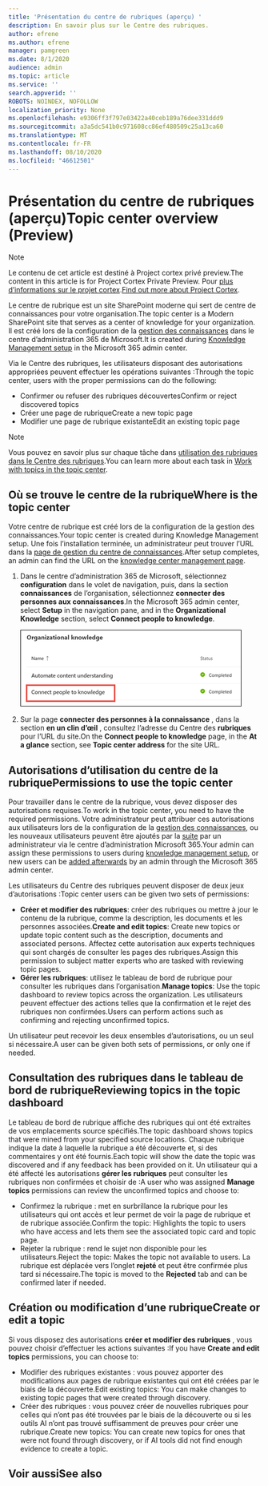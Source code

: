 ```yaml
---
title: 'Présentation du centre de rubriques (aperçu) '
description: En savoir plus sur le Centre des rubriques.
author: efrene
ms.author: efrene
manager: pamgreen
ms.date: 8/1/2020
audience: admin
ms.topic: article
ms.service: ''
search.appverid: ''
ROBOTS: NOINDEX, NOFOLLOW
localization_priority: None
ms.openlocfilehash: e9306ff3f797e03422a40ceb189a76dee331ddd9
ms.sourcegitcommit: a3a5dc541b0c971608cc86ef480509c25a13ca60
ms.translationtype: MT
ms.contentlocale: fr-FR
ms.lasthandoff: 08/10/2020
ms.locfileid: "46612501"
---
```

# <a name="topic-center-overview-preview"></a><span data-ttu-id="81fad-103">Présentation du centre de rubriques (aperçu)</span><span class="sxs-lookup"><span data-stu-id="81fad-103">Topic center overview (Preview)</span></span>

> [!Note] 
> <span data-ttu-id="81fad-104">Le contenu de cet article est destiné à Project cortex privé preview.</span><span class="sxs-lookup"><span data-stu-id="81fad-104">The content in this article is for Project Cortex Private Preview.</span></span> <span data-ttu-id="81fad-105">Pour [plus d’informations sur le projet cortex](https://aka.ms/projectcortex).</span><span class="sxs-lookup"><span data-stu-id="81fad-105">[Find out more about Project Cortex](https://aka.ms/projectcortex).</span></span>

<span data-ttu-id="81fad-106">Le centre de rubrique est un site SharePoint moderne qui sert de centre de connaissances pour votre organisation.</span><span class="sxs-lookup"><span data-stu-id="81fad-106">The topic center is a Modern SharePoint site that serves as a center of knowledge for your organization.</span></span> <span data-ttu-id="81fad-107">Il est créé lors de la configuration de la [gestion des connaissances](set-up-knowledge-network.md) dans le centre d’administration 365 de Microsoft.</span><span class="sxs-lookup"><span data-stu-id="81fad-107">It is created during [Knowledge Management setup](set-up-knowledge-network.md) in the Microsoft 365 admin center.</span></span>

<span data-ttu-id="81fad-108">Via le Centre des rubriques, les utilisateurs disposant des autorisations appropriées peuvent effectuer les opérations suivantes :</span><span class="sxs-lookup"><span data-stu-id="81fad-108">Through the topic center, users with the proper permissions can do the following:</span></span>

- <span data-ttu-id="81fad-109">Confirmer ou refuser des rubriques découvertes</span><span class="sxs-lookup"><span data-stu-id="81fad-109">Confirm or reject discovered topics</span></span>
- <span data-ttu-id="81fad-110">Créer une page de rubrique</span><span class="sxs-lookup"><span data-stu-id="81fad-110">Create a new topic page</span></span>
- <span data-ttu-id="81fad-111">Modifier une page de rubrique existante</span><span class="sxs-lookup"><span data-stu-id="81fad-111">Edit an existing topic page</span></span>

> [!Note] 
> <span data-ttu-id="81fad-112">Vous pouvez en savoir plus sur chaque tâche dans [utilisation des rubriques dans le Centre des rubriques](work-with-topics.md).</span><span class="sxs-lookup"><span data-stu-id="81fad-112">You can learn more about each task in [Work with topics in the topic center](work-with-topics.md).</span></span>

## <a name="where-is-the-topic-center"></a><span data-ttu-id="81fad-113">Où se trouve le centre de la rubrique</span><span class="sxs-lookup"><span data-stu-id="81fad-113">Where is the topic center</span></span>

<span data-ttu-id="81fad-114">Votre centre de rubrique est créé lors de la configuration de la gestion des connaissances.</span><span class="sxs-lookup"><span data-stu-id="81fad-114">Your topic center is created during Knowledge Management setup.</span></span> <span data-ttu-id="81fad-115">Une fois l’installation terminée, un administrateur peut trouver l’URL dans la [page de gestion du centre de connaissances](manage-knowledge-network.md).</span><span class="sxs-lookup"><span data-stu-id="81fad-115">After setup completes, an admin can find the URL on the [knowledge center management page](manage-knowledge-network.md).</span></span>

1. <span data-ttu-id="81fad-116">Dans le centre d’administration 365 de Microsoft, sélectionnez **configuration** dans le volet de navigation, puis, dans la section **connaissances** de l’organisation, sélectionnez **connecter des personnes aux connaissances**.</span><span class="sxs-lookup"><span data-stu-id="81fad-116">In the Microsoft 365 admin center, select **Setup** in the navigation pane, and in the **Organizational Knowledge** section, select **Connect people to knowledge**.</span></span>

   ![Connecter des personnes aux connaissances](../media/content-understanding/manage-connect-people-to-knowledge.png) </br>

2. <span data-ttu-id="81fad-118">Sur la page **connecter des personnes à la connaissance** , dans la section **en un clin d’œil** , consultez l’adresse du Centre des **rubriques** pour l’URL du site.</span><span class="sxs-lookup"><span data-stu-id="81fad-118">On the **Connect people to knowledge** page, in the **At a glance** section, see **Topic center address** for the site URL.</span></span>

## <a name="permissions-to-use-the-topic-center"></a><span data-ttu-id="81fad-119">Autorisations d’utilisation du centre de la rubrique</span><span class="sxs-lookup"><span data-stu-id="81fad-119">Permissions to use the topic center</span></span>

<span data-ttu-id="81fad-120">Pour travailler dans le centre de la rubrique, vous devez disposer des autorisations requises.</span><span class="sxs-lookup"><span data-stu-id="81fad-120">To work in the topic center, you need to have the required permissions.</span></span> <span data-ttu-id="81fad-121">Votre administrateur peut attribuer ces autorisations aux utilisateurs lors de la configuration de la [gestion des connaissances](set-up-knowledge-network.md), ou les nouveaux utilisateurs peuvent être ajoutés par la [suite](give-user-permissions-to-the-topic-center.md) par un administrateur via le centre d’administration Microsoft 365.</span><span class="sxs-lookup"><span data-stu-id="81fad-121">Your admin can assign these permissions to users during [knowledge management setup](set-up-knowledge-network.md), or new users can be [added afterwards](give-user-permissions-to-the-topic-center.md) by an admin through the Microsoft 365 admin center.</span></span>

<span data-ttu-id="81fad-122">Les utilisateurs du Centre des rubriques peuvent disposer de deux jeux d’autorisations :</span><span class="sxs-lookup"><span data-stu-id="81fad-122">Topic center users can be given two sets of permissions:</span></span>

- <span data-ttu-id="81fad-123">**Créer et modifier des rubriques**: créer des rubriques ou mettre à jour le contenu de la rubrique, comme la description, les documents et les personnes associées.</span><span class="sxs-lookup"><span data-stu-id="81fad-123">**Create and edit topics**: Create new topics or update topic content such as the description, documents and associated persons.</span></span> <span data-ttu-id="81fad-124">Affectez cette autorisation aux experts techniques qui sont chargés de consulter les pages des rubriques.</span><span class="sxs-lookup"><span data-stu-id="81fad-124">Assign this permission to subject matter experts who are tasked with reviewing topic pages.</span></span>
- <span data-ttu-id="81fad-125">**Gérer les rubriques**: utilisez le tableau de bord de rubrique pour consulter les rubriques dans l’organisation.</span><span class="sxs-lookup"><span data-stu-id="81fad-125">**Manage topics**: Use the topic dashboard to review topics across the organization.</span></span> <span data-ttu-id="81fad-126">Les utilisateurs peuvent effectuer des actions telles que la confirmation et le rejet des rubriques non confirmées.</span><span class="sxs-lookup"><span data-stu-id="81fad-126">Users can perform actions such as confirming and rejecting unconfirmed topics.</span></span>

<span data-ttu-id="81fad-127">Un utilisateur peut recevoir les deux ensembles d’autorisations, ou un seul si nécessaire.</span><span class="sxs-lookup"><span data-stu-id="81fad-127">A user can be given both sets of permissions, or only one if needed.</span></span> 

## <a name="reviewing-topics-in-the-topic-dashboard"></a><span data-ttu-id="81fad-128">Consultation des rubriques dans le tableau de bord de rubrique</span><span class="sxs-lookup"><span data-stu-id="81fad-128">Reviewing topics in the topic dashboard</span></span>

<span data-ttu-id="81fad-129">Le tableau de bord de rubrique affiche des rubriques qui ont été extraites de vos emplacements source spécifiés.</span><span class="sxs-lookup"><span data-stu-id="81fad-129">The topic dashboard shows topics that were mined from your specified source locations.</span></span> <span data-ttu-id="81fad-130">Chaque rubrique indique la date à laquelle la rubrique a été découverte et, si des commentaires y ont été fournis.</span><span class="sxs-lookup"><span data-stu-id="81fad-130">Each topic will show the date the topic was discovered and if any feedback has been provided on it.</span></span> <span data-ttu-id="81fad-131">Un utilisateur qui a été affecté les autorisations **gérer les rubriques** peut consulter les rubriques non confirmées et choisir de :</span><span class="sxs-lookup"><span data-stu-id="81fad-131">A user who was assigned **Manage topics** permissions can review the unconfirmed topics and choose to:</span></span>
- <span data-ttu-id="81fad-132">Confirmez la rubrique : met en surbrillance la rubrique pour les utilisateurs qui ont accès et leur permet de voir la page de rubrique et de rubrique associée.</span><span class="sxs-lookup"><span data-stu-id="81fad-132">Confirm the topic: Highlights the topic to users who have access and lets them see the associated topic card and topic page.</span></span>
- <span data-ttu-id="81fad-133">Rejeter la rubrique : rend le sujet non disponible pour les utilisateurs.</span><span class="sxs-lookup"><span data-stu-id="81fad-133">Reject the topic: Makes the topic not available to users.</span></span> <span data-ttu-id="81fad-134">La rubrique est déplacée vers l’onglet **rejeté** et peut être confirmée plus tard si nécessaire.</span><span class="sxs-lookup"><span data-stu-id="81fad-134">The topic is moved to the **Rejected** tab and can be confirmed later if needed.</span></span>

## <a name="create-or-edit-a-topic"></a><span data-ttu-id="81fad-135">Création ou modification d’une rubrique</span><span class="sxs-lookup"><span data-stu-id="81fad-135">Create or edit a topic</span></span>

<span data-ttu-id="81fad-136">Si vous disposez des autorisations **créer et modifier des rubriques** , vous pouvez choisir d’effectuer les actions suivantes :</span><span class="sxs-lookup"><span data-stu-id="81fad-136">If you have **Create and edit topics** permissions, you can choose to:</span></span>

- <span data-ttu-id="81fad-137">Modifier des rubriques existantes : vous pouvez apporter des modifications aux pages de rubrique existantes qui ont été créées par le biais de la découverte.</span><span class="sxs-lookup"><span data-stu-id="81fad-137">Edit existing topics: You can make changes to existing topic pages that were created through discovery.</span></span>
- <span data-ttu-id="81fad-138">Créer des rubriques : vous pouvez créer de nouvelles rubriques pour celles qui n’ont pas été trouvées par le biais de la découverte ou si les outils AI n’ont pas trouvé suffisamment de preuves pour créer une rubrique.</span><span class="sxs-lookup"><span data-stu-id="81fad-138">Create new topics: You can create new topics for ones that were not found through discovery, or if AI tools did not find enough evidence to create a topic.</span></span>






## <a name="see-also"></a><span data-ttu-id="81fad-139">Voir aussi</span><span class="sxs-lookup"><span data-stu-id="81fad-139">See also</span></span>



  






